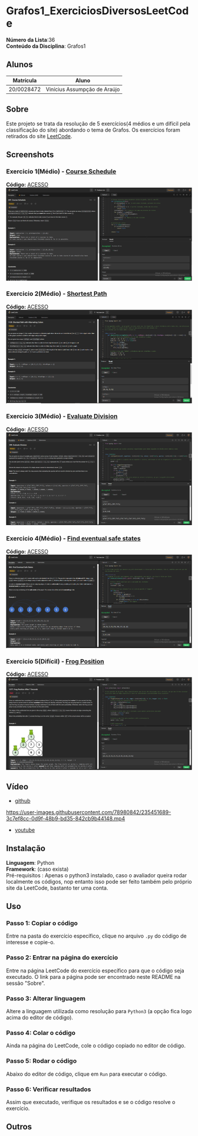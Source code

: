 

# Grafos1_ExerciciosDiversosLeetCode


**Número da Lista**:36<br>
**Conteúdo da Disciplina**: Grafos1<br>

## Alunos
|Matrícula | Aluno |
| -- | -- |
| 20/0028472  |  Vinícius Assumpção de Araújo |


## Sobre 
Este projeto se trata da resolução de 5 exercícios(4 médios e um difícil pela classificação do site) abordando o tema de Grafos. Os exercícios foram retirados do site [LeetCode](https://leetcode.com).

## Screenshots

### Exercicio 1(Médio) - [Course Schedule](https://leetcode.com/problems/course-schedule/description/)
**Código:** [ACESSO](CouseSchedule/)<br>
![Course Schedule](/grafos1Assets/exercicio1.png)


### Exercicio 2(Médio) - [Shortest Path](https://leetcode.com/problems/shortest-path-with-alternating-colors/ )
**Código:** [ACESSO](ShortestPath/ShortestPath.py)<br>
![Shortest Path](/grafos1Assets/exercicio2.png)

### Exercicio 3(Médio) - [Evaluate Division](https://leetcode.com/problems/evaluate-division/)
**Código:** [ACESSO](EvaluateDivision/EvaluateDivision.py)<br>
![Evaluate Division](/grafos1Assets/exercicio3.png)

### Exercicio 4(Médio) - [Find eventual safe states](https://leetcode.com/problems/find-eventual-safe-states/)
**Código:** [ACESSO](FindEventualSafeStates/SafeStates.py)<br>
![FindEventualSafeStates](/grafos1Assets/exercicio4.png)

### Exercicio 5(Difícil) - [Frog Position](https://leetcode.com/problems/frog-position-after-t-seconds/description/)
**Código:** [ACESSO](FrogPosition/FrogPosition.py)<br>
![Frog Position](/grafos1Assets/exercicio5.png)

## Vídeo

- [github](/grafos1Assets/grafos1PA.mp4)


https://user-images.githubusercontent.com/78980842/235451689-3c7ef8cc-0d9f-48b9-bd35-842cb9b44148.mp4


- [youtube](https://www.youtube.com/watch?v=2Lpurkn63cc)



## Instalação 
**Linguagem**: Python<br>
**Framework**: (caso exista)<br>
Pré-requisitos : Apenas o python3 instalado, caso o avaliador queira rodar localmente os códigos, nop entanto isso pode ser feito também pelo próprio site da LeetCode, bastanto ter uma conta. 

## Uso 
### Passo 1: Copiar o código
Entre na pasta do exercício específico, clique no arquivo `.py` do código de interesse e copie-o.

### Passo 2: Entrar na página do exercício
Entre na página LeetCode do exercício específico para que o código seja executado. O link para a página pode ser encontrado neste README na sessão "Sobre".

### Passo 3: Alterar linguagem
Altere a linguagem utilizada como resolução para `Python3` (a opção fica logo acima do editor de código).

### Passo 4: Colar o código
Ainda na página do LeetCode, cole o código copiado no editor de código.

### Passo 5: Rodar o código
Abaixo do editor de código, clique em `Run` para executar o código.

### Passo 6: Verificar resultados
Assim que executado, verifique os resultados e se o código resolve o exercício.

## Outros 





